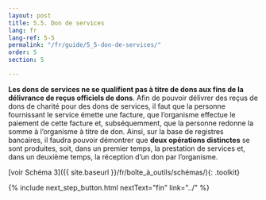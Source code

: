 ```yaml
---
layout: post
title: 5.5. Don de services
lang: fr
lang-ref: 5-5
permalink: "/fr/guide/5_5-don-de-services/"
order: 5
section: 5

---
```

**Les dons de services ne se qualifient pas à titre de dons aux fins de la délivrance de reçus officiels de dons**. Afin de pouvoir délivrer des reçus de dons de charité pour des dons de services, il faut que la personne fournissant le service émette une facture, que l’organisme effectue le paiement de cette facture et, subséquemment, que la personne redonne la somme à l’organisme à titre de don. Ainsi, sur la base de registres bancaires, il faudra pouvoir démontrer que **deux opérations distinctes** se sont produites, soit, dans un premier temps, la prestation de services et, dans un deuxième temps, la réception d’un don par l’organisme. 

[voir Schéma 3]({{ site.baseurl }}/fr/boîte_à_outils/schémas/){: .toolkit}

{% include next_step_button.html nextText="fin" link="../" %}
